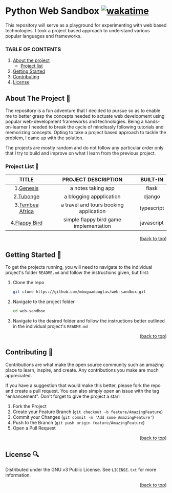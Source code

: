 <!-- create the get back to top link -->
<a name="readme-top"></a>

# **Python Web Sandbox** [![wakatime](https://wakatime.com/badge/user/018d2724-5245-41f2-bacd-7b68daa01c31/project/018eee0e-c6b3-4dd2-a1b5-9891ccac257c.svg)](https://wakatime.com/badge/user/018d2724-5245-41f2-bacd-7b68daa01c31/project/018eee0e-c6b3-4dd2-a1b5-9891ccac257c)
 This repository will serve as a playground for experimenting with web based technologies. I took a project based approach to understand various popular languages and frameworks.


<!-- TABLE OF CONTENTS IN MARKDOWN -->
### TABLE OF CONTENTS
1. [About the project](#about-the-project)
    - [Project list](#project-list)
1. [Getting Started](#getting-started)
1. [Contributing](#contributing)
1. [License](#license)


 <!-- ABOUT THE PROJECT -->
 ## About The Project :notebook:

 The repository is a fun adventure that I decided to pursue so as to enable me to better grasp the concepts needed to actuate web development using popular web-development frameworks and technologies. Being a hands-on-learner I needed to break the cycle of mindlessly following tutorials and memorizing concepts. Opting to take a project based approach to tackle the problem, I came up with the solution.

 The projects are mostly random and do not follow any particular order only that I try to build and improve on what I learn from the previous project.

 ### Project List :pencil:


  | TITLE | PROJECT DESCRIPTION | BUILT-IN   |
  |:---:|:---:|:---:|
  | 1.[Genesis](./01.genesis/README.md) |a notes taking app| flask|
  |2.[Tubonge](./02.tubonge/README.md)|a blogging appplication|django|
  |3.[Tembea Africa](./03.tembea-kenya/README.md)|a travel and tours booking application|typescript|
  |4.[Flappy Bird](./04.flappy-bird/README.md)|simple flappy bird game implementation| javascript |

 <p align="right">(<a href="#readme-top">back to top</a>)</p>


 <!-- GETTING STARTED -->
 ## Getting Started :hammer:

 To get the projects running, you will need to navigate to the individual project's folder `README.md` and follow the instructions given, but first:

 1. Clone the repo
    ```sh
    git clone https://github.com/mbuguadouglas/web-sandbox.git
    ```
 2. Navigate to the project folder
    ```sh
    cd web-sandbox
    ```
 3. Navigate to the desired folder and follow the instructions better outlined in the individual project's `README.md`


 <p align="right">(<a href="#readme-top">back to top</a>)</p>




 <!-- CONTRIBUTING -->
 ## Contributing :speech_balloon:

 Contributions are what make the open source community such an amazing place to learn, inspire, and create. Any contributions you make are much appreciated.

 If you have a suggestion that would make this better, please fork the repo and create a pull request. You can also simply open an issue with the tag "enhancement".
 Don't forget to give the project a star!

 1. Fork the Project
 2. Create your Feature Branch (`git checkout -b feature/AmazingFeature`)
 3. Commit your Changes (`git commit -m 'Add some AmazingFeature'`)
 4. Push to the Branch (`git push origin feature/AmazingFeature`)
 5. Open a Pull Request

 <p align="right">(<a href="#readme-top">back to top</a>)</p>


 <!-- LICENSE -->
 ## License :mag:

 Distributed under the GNU v3 Public License. See `LICENSE.txt` for more information.

 <p align="right">(<a href="#readme-top">back to top</a>)</p>
